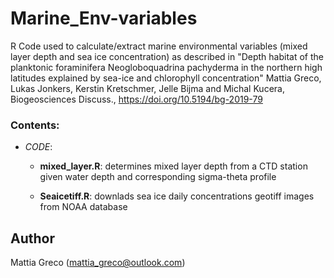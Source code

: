 # Marine_Env-variables
R Code used to calculate/extract marine environmental variables (mixed layer depth and sea ice concentration) as described in "Depth habitat of the planktonic foraminifera Neogloboquadrina pachyderma in the northern high latitudes explained by sea-ice and chlorophyll concentration" Mattia Greco, Lukas Jonkers, Kerstin Kretschmer, Jelle Bijma and Michal Kucera, Biogeosciences Discuss., https://doi.org/10.5194/bg-2019-79

### Contents:

* *CODE*:

    + **mixed_layer.R**: determines mixed layer depth from a CTD station given water depth and corresponding sigma-theta profile 

    + **Seaicetiff.R**: downlads sea ice daily concentrations geotiff images from NOAA database 

## Author
Mattia Greco (mattia_greco@outlook.com)
